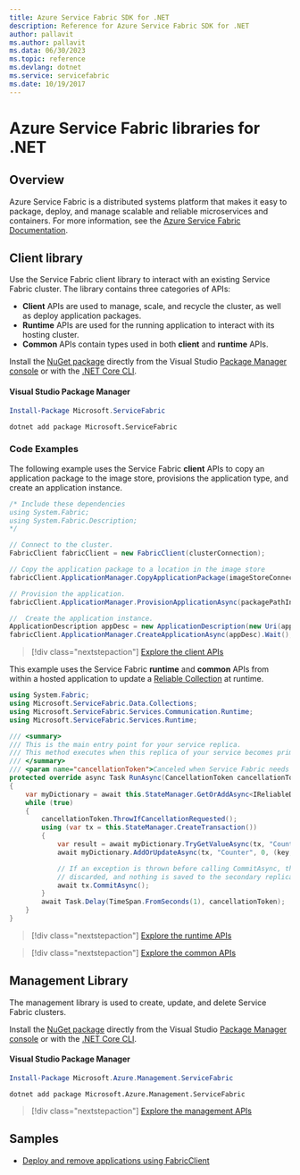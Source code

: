 ```yaml
---
title: Azure Service Fabric SDK for .NET
description: Reference for Azure Service Fabric SDK for .NET
author: pallavit
ms.author: pallavit
ms.data: 06/30/2023
ms.topic: reference
ms.devlang: dotnet
ms.service: servicefabric
ms.date: 10/19/2017
---
```

# Azure Service Fabric libraries for .NET

## Overview

Azure Service Fabric is a distributed systems platform that makes it easy to package, deploy, and manage scalable and reliable microservices and containers.  For more information, see the [Azure Service Fabric Documentation](/azure/service-fabric/).

## Client library

Use the Service Fabric client library to interact with an existing Service Fabric cluster.  The library contains three categories of APIs:

* **Client** APIs are used to manage, scale, and recycle the cluster, as well as deploy application packages.
* **Runtime** APIs are used for the running application to interact with its hosting cluster.
* **Common** APIs contain types used in both **client** and **runtime** APIs.

Install the [NuGet package](https://www.nuget.org/packages/Microsoft.ServiceFabric) directly from the Visual Studio [Package Manager console][PackageManager] or with the [.NET Core CLI][DotNetCLI].

#### Visual Studio Package Manager

```powershell
Install-Package Microsoft.ServiceFabric
```

```dotnetcli
dotnet add package Microsoft.ServiceFabric
```

### Code Examples

The following example uses the Service Fabric **client** APIs to copy an application package to the image store, provisions the application type, and create an application instance.

```csharp
/* Include these dependencies
using System.Fabric;
using System.Fabric.Description;
*/

// Connect to the cluster.
FabricClient fabricClient = new FabricClient(clusterConnection);

// Copy the application package to a location in the image store
fabricClient.ApplicationManager.CopyApplicationPackage(imageStoreConnectionString, packagePath, packagePathInImageStore);

// Provision the application.
fabricClient.ApplicationManager.ProvisionApplicationAsync(packagePathInImageStore).Wait();

//  Create the application instance.
ApplicationDescription appDesc = new ApplicationDescription(new Uri(appName), appType, appVersion);
fabricClient.ApplicationManager.CreateApplicationAsync(appDesc).Wait();
```

> [!div class="nextstepaction"]
> [Explore the client APIs](/dotnet/api/system.fabric.fabricclient)

This example uses the Service Fabric **runtime** and **common** APIs from within a hosted application to update a [Reliable Collection](/azure/service-fabric/service-fabric-reliable-services-reliable-collections) at runtime.

```csharp
using System.Fabric;
using Microsoft.ServiceFabric.Data.Collections;
using Microsoft.ServiceFabric.Services.Communication.Runtime;
using Microsoft.ServiceFabric.Services.Runtime;

/// <summary>
/// This is the main entry point for your service replica.
/// This method executes when this replica of your service becomes primary and has write status.
/// </summary>
/// <param name="cancellationToken">Canceled when Service Fabric needs to shut down this service replica.</param>
protected override async Task RunAsync(CancellationToken cancellationToken)
{
    var myDictionary = await this.StateManager.GetOrAddAsync<IReliableDictionary<string, long>>("myDictionary");
    while (true)
    {
        cancellationToken.ThrowIfCancellationRequested();
        using (var tx = this.StateManager.CreateTransaction())
        {
            var result = await myDictionary.TryGetValueAsync(tx, "Counter");
            await myDictionary.AddOrUpdateAsync(tx, "Counter", 0, (key, value) => ++value);

            // If an exception is thrown before calling CommitAsync, the transaction aborts, all changes are
            // discarded, and nothing is saved to the secondary replicas.
            await tx.CommitAsync();
        }
        await Task.Delay(TimeSpan.FromSeconds(1), cancellationToken);
    }
}
```

> [!div class="nextstepaction"]
> [Explore the runtime APIs](/dotnet/api/overview/azure/servicefabric/runtime)

> [!div class="nextstepaction"]
> [Explore the common APIs](/dotnet/api/overview/azure/servicefabric/common)

## Management Library

The management library is used to create, update, and delete Service Fabric clusters.

Install the [NuGet package](https://www.nuget.org/packages/Microsoft.Azure.Management.ServiceFabric) directly from the Visual Studio [Package Manager console][PackageManager] or with the [.NET Core CLI][DotNetCLI].

#### Visual Studio Package Manager

```powershell
Install-Package Microsoft.Azure.Management.ServiceFabric
```

```dotnetcli
dotnet add package Microsoft.Azure.Management.ServiceFabric
```

> [!div class="nextstepaction"]
> [Explore the management APIs](/dotnet/api/overview/azure/servicefabric/management)

## Samples

* [Deploy and remove applications using FabricClient](/azure/service-fabric/service-fabric-deploy-remove-applications-fabricclient)

[PackageManager]: https://docs.microsoft.com/nuget/tools/package-manager-console
[DotNetCLI]: https://docs.microsoft.com/dotnet/core/tools/dotnet-add-package